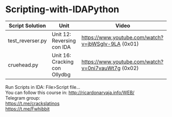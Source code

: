 # Scripting-with-IDAPython
| Script Solution  | Unit| Video |
| ----- | ------ | ------ | 
| test_reverser.py | Unit 12: Reversing con IDA | https://www.youtube.com/watch?v=jbWSgIv-9LA (0x01)
| cruehead.py | Unit 16: Cracking con Ollydbg | https://www.youtube.com/watch?v=0ni7vauWt7g (0x02)

Run Scripts in IDA: File>Script file...</br>
You can follow this course in: http://ricardonarvaja.info/WEB/
</br>
Telegram group:
</br>https://t.me/crackslatinos
</br>https://t.me/Fwhibbit

